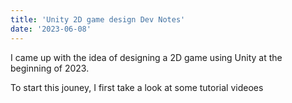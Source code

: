 ```yaml
---
title: 'Unity 2D game design Dev Notes'
date: '2023-06-08'
---
```


I came up with the idea of designing a 2D game using Unity at the beginning of 2023. 

To start this jouney, I first take a look at some tutorial videoes